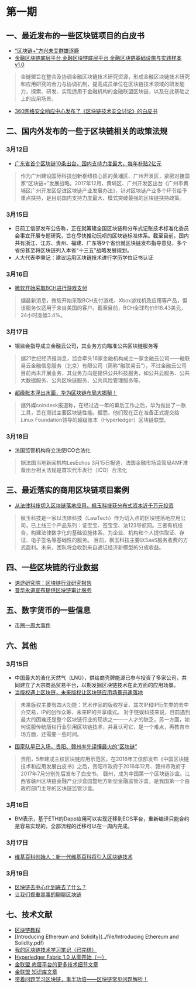 # 第一期

## 一、最近发布的一些区块链项目的白皮书
- [“区块链+”方兴未艾群雄逐鹿](../file/“区块链+”方兴未艾群雄逐鹿.pdf)
- [金融区块链底层平台  金融区块链底层平台 金融区块链基础设施与实践样本 v1.0](../file/FISCO-BCOS-WHITEPAPER.pdf)
>金链盟旨在整合及协调金融区块链技术研究资源，形成金融区块链技术研究和应用研究的合力与协调机制，提高成员单位在区块链技术领域的研发能力，探索、研发、实现适用于金融机构的金融联盟区块链，以及在此基础之上的应用场景。
- [360网络安全响应中心发布了《区块链技术安全讨论》的白皮书](../file/区块链技术安全讨论.pdf)
        
## 二、国内外发布的一些于区块链相关的政策法规
### 3月12日
- [广东省首个区块链10条出台，国内支持力度最大，每年补贴2亿元](https://view.inews.qq.com/a/20180312A0NVR500?from=timeline&isappinstalled=0)
>作为广州建设国际科技创新枢纽核心区的黄埔区、广州开发区，紧密对接国家“区块链+”发展战略。2017年12月，黄埔区、广州开发区出台《广州市黄埔区广州开发区促进区块链产业发展办法》，针对区块链产业多个环节给予重点扶持，是目前国内支持力度最大、模式突破最强的区块链扶持政策。
### 3月15日
- 日前工信部发布公告称，正在就筹建全国区块链和分布式记账技术标准化委员会事宜开展专题研究，旨在尽快推动玩呗的区块链标准体系。截至目前，国内共有浙江、江苏、贵州、福建、广东等9个省份就区块链发布指导意见，多个省份甚至将区块链列入本省“十三五”战略发展规划。
- 人大代表李秉记：建议运用区块链技术进行学历学位证书认证
### 3月16日
- [微软开始采取BCH进行游戏支付](https://www.toutiao.com/a6533539677629055491/?tt_from=weixin&utm_campaign=client_share&article_category=stock&timestamp=1521257226&app=news_article&utm_source=weixin&iid=28069736583&utm_medium=toutiao_ios&wxshare_count=1)
>据最新消息，微软开始采取BCH支付游戏、Xbox游戏机及应用等产品，但该服务仅适用于来自美国的客户。截至目前，BCH全球均价918.43美元，24小时涨幅3.4%。

### 3月17日
- 银监会指导成立金融云公司，其业务方向瞄准公共区块链服务等
>据21世纪经济报消息，监会牵头16家金融机构成立一家金融云公司——融联易云金融信息服务（北京）有限公司（简称“融联易云”），不过金融云公司目前尚未开展业务，其业务方向是提供公共科技服务，如公共云服务、公共大数据服务、公共区块链服务、公共风险管理服务等。
- [超级账本浮出水面，华为区块链布局大揭秘！](https://www.toutiao.com/a6533713137261085198/?tt_from=weixin&utm_campaign=client_share&timestamp=1521257539&app=news_article&utm_source=weixin&iid=28069736583&utm_medium=toutiao_ios&wxshare_count=1)
> 据外媒coindesk报道称，在经过近一年的幕后工作之后，华为推出了一款工具，旨在测试主要区块链性能。据悉，他们现在正在准备正式提交给Linux Foundation领导的超级账本（Hyperledger）区块链联盟。

### 3月18日
- 法国监管机构将立法使ICO合法化
> 据法国当地新闻机构LesEchos 3月15日报道，法国金融市场监管局AMF准备出台相关法规是首次代币发行（ICO）合法化

## 三、最近落实的商用区块链项目案例
- [从法律科技切入区块链落地应用，枫玉科技获分布式资本近千万元投资](http://m.lieyunwang.com/archives/419266)
>枫玉科技是一家以法律科技（LawTech）作为切入点的区块链落地应用公司，已上线三个产品系列：证宝宝、签宝宝、法123导航网。三者有机结合，构建法律数字化的基础设施体系，为企业、机构和个人提供取证、存证、电子签名等基础性的服务。
>目前，枫玉科技主要以SaaS服务收费的方式盈利。未来，团队将会收到来自通证经济新模型的分成收益。
## 四、一些区块链的行业数据
- [速途研究院：区块链行业研究报告](http://m.hexun.com/hz/toutiao/2018-03-16/192641731.html?tt_from=weixin&tt_group_id=6533487790984790542)
- [普华永道宣布提供区块链审计服务](http://m.jrj.com.cn/rss/toutiaoyc/2018/3/18/24256246.shtml?tt_from=weixin&tt_group_id=6534058976600916484)
## 五、数字货币的一些信息
- [币圈一周大事件](https://www.toutiao.com/a6533422898651070983/?tt_from=weixin&utm_campaign=client_share&article_category=stock&timestamp=1521259575&app=news_article&utm_source=weixin&iid=28069736583&utm_medium=toutiao_ios&wxshare_count=1)
## 六、其他
### 3月15日
- 中国最大的液化天然气（LNG），供给商壳牌能源已参与投资了多家公司，共同建立了大宗商品贸易平台，以期发掘区块链技术在此方面的应用场景。
- [当版权遇上区块链，未来版权让区块链应用场景迅速落地](https://www.toutiao.com/a6533021260815794691/?tt_from=weixin&utm_campaign=client_share&article_category=stock&timestamp=1521121840&app=news_article&utm_source=weixin&iid=28069736583&utm_medium=toutiao_ios&wxshare_count=1)
>未来版权主要有四大功能：艺术作品的版权存证、其次IP和IP衍生类的去中介交易，IP的创作众筹、未来IP的共享模式。
>对于链娱科技来说，目前遇到最大的困难还是整个区块链行业的现状之一——人才的缺乏，另一方面，如何说服传统版权行业引用区块链技术，并且认可它，是一个难点，再教育市场方面，还需要一些时间。
- [国家队早已入场，贵阳、赣州率先读懂最火的“区块链”](https://www.toutiao.com/a6532290891644666376/?tt_from=weixin&utm_campaign=client_share&timestamp=1521129119&app=news_article&utm_source=weixin&iid=28069736583&utm_medium=toutiao_ios&wxshare_count=1)
>贵阳，5年建成主权区块链应用示范区。在2016年工信部发布《中国区块链技术和应用发展白皮书》之后，贵阳市政府于2016年12月、赣州市政府于2017年7月分别先后发布了白皮书。
> 赣州，成为中国第一个区块链沙盒。江西省赣州区块链金融产业沙盒园暨地方新型金融监管沙盒，是我国第一个由政府部门主导的区块链监管沙盒。
### 3月16日
- BM表示，基于ETH的Dapp应用可以实现迁移到EOS平台，重新编译只能合约是容易实现的，全部流程的迁移可以在一周内完成。
### 3月17日
- [维基百科创始人：新一代维基百科将引入区块链技术](https://www.toutiao.com/a6533851227187315213/?tt_from=weixin&utm_campaign=client_share&timestamp=1521288040&app=news_article&utm_source=weixin&iid=28069736583&utm_medium=toutiao_ios&wxshare_count=1)
### 3月19日
- [区块链去中心化到底去了什么？](https://mp.weixin.qq.com/s/wVOPv2RR161uZHdDpcdTKA)
- [让我们郑重其事的聊聊区块链](https://mp.weixin.qq.com/s/TkACFsO4bXyyj3YJJbJ2hA)
## 七、技术文献
- [区块链教程](https://liuchengxu.gitbooks.io/blockchain-tutorial/content/)
- [Introducing Ethereum and Solidity](../file/Introducing Ethereum and Solidity.pdf)
- [我的区块链技术学习笔记（已完结）](https://www.jianshu.com/p/c155b61ad2d0)
- [Hyperledger Fabric 1.0 从零开始（一）](https://www.cnblogs.com/aberic/p/7527831.html)
- [金联盟 底层平台的更多技术细节文章](https://github.com/FISCO-BCOS/FISCO-BCOS/tree/master/doc)
- [金联盟 知识库文章](https://github.com/FISCO-BCOS/Wiki)
- [带着问题学习区块链，事半功倍——区块链常见问题解析！](https://www.toutiao.com/a6530062212013228547/?tt_from=weixin&utm_campaign=client_share&timestamp=1521273608&app=news_article&utm_source=weixin&iid=28069736583&utm_medium=toutiao_ios&wxshare_count=1)